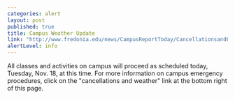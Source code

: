 ```yaml
---
categories: alert
layout: post
published: true
title: Campus Weather Update
link: "http://www.fredonia.edu/news/CampusReportToday/CancellationsandEmergencies/tabid/1380/Default.aspx"
alertLevel: info
---
```


All classes and activities on campus will proceed as scheduled today, Tuesday, Nov. 18, at this time. For more information on campus emergency procedures, click on the "cancellations and weather" link at the bottom right of this page.